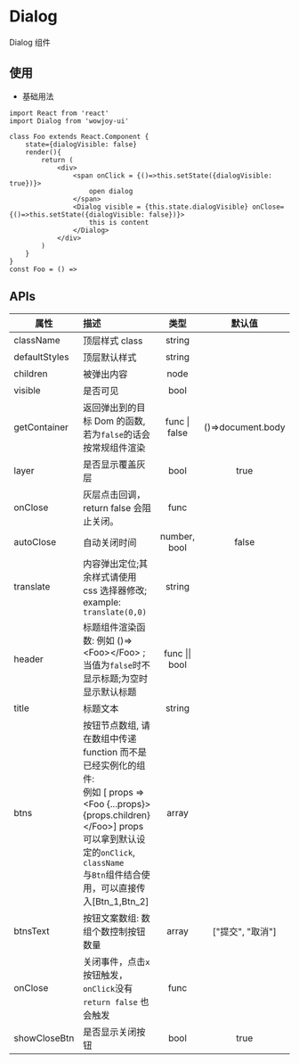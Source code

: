 # Dialog

Dialog 组件

## 使用

- 基础用法

```
import React from 'react'
import Dialog from 'wowjoy-ui'

class Foo extends React.Component {
    state={dialogVisible: false}
    render(){
        return (
            <div>
                <span onClick = {()=>this.setState({dialogVisible: true})}>
                    open dialog
                </span>
                <Dialog visible = {this.state.dialogVisible} onClose={()=>this.setState({dialogVisible: false})}>
                    this is content
                </Dialog>
            </div>
        )
    }
}
const Foo = () =>
```

## APIs

| 属性          | 描述                                                                                                                                                                                                                         |      类型      |      默认值       |
| ------------- | :--------------------------------------------------------------------------------------------------------------------------------------------------------------------------------------------------------------------------- | :------------: | :---------------: |
| className     | 顶层样式 class                                                                                                                                                                                                               |     string     |                   |
| defaultStyles | 顶层默认样式                                                                                                                                                                                                                 |     string     |                   |
| children      | 被弹出内容                                                                                                                                                                                                                   |      node      |                   |
| visible       | 是否可见                                                                                                                                                                                                                     |      bool      |                   |
| getContainer  | 返回弹出到的目标 Dom 的函数, 若为`false`的话会按常规组件渲染<br>                                                                                                                                                             | func \| false  | ()=>document.body |
| layer         | 是否显示覆盖灰层                                                                                                                                                                                                             |      bool      |       true        |
| onClose       | 灰层点击回调， return false 会阻止关闭。                                                                                                                                                                                     |      func      |                   |
| autoClose     | 自动关闭时间                                                                                                                                                                                                                 |  number, bool  |       false       |
| translate     | 内容弹出定位;其余样式请使用 css 选择器修改; example: `translate(0,0)`                                                                                                                                                        |     string     |                   |
| header        | 标题组件渲染函数: 例如 ()=><Foo\><\/Foo> ;<br/> 当值为`false`时不显示标题;为空时显示默认标题                                                                                                                                 | func \|\| bool |                   |
| title         | 标题文本                                                                                                                                                                                                                     |     string     |                   |
| btns          | 按钮节点数组, 请在数组中传递 function 而不是已经实例化的组件:<br/> 例如 [ props =><Foo {...props}>{props.children}<\/Foo>] props 可以拿到默认设定的`onClick`, `className`<br/>与`Btn`组件结合使用，可以直接传入[Btn_1,Btn_2] |     array      |                   |
| btnsText      | 按钮文案数组: 数组个数控制按钮数量                                                                                                                                                                                           |     array      | ["提交", "取消"]  |
| onClose       | 关闭事件，点击`x`按钮触发，`onClick`没有`return false` 也会触发                                                                                                                                                              |      func      |                   |
| showCloseBtn  | 是否显示关闭按钮                                                                                                                                                                                                             |      bool      |       true        |
